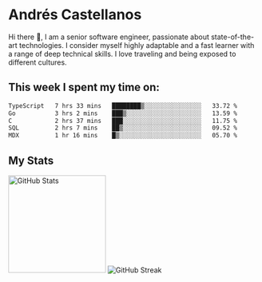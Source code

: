 # Andrés Castellanos

Hi there 👋, I am a senior software engineer, passionate about state-of-the-art technologies. I consider myself highly adaptable and a fast learner with a range of deep technical skills. I love traveling and being exposed to different cultures.

## This week I spent my time on:

<!--START_SECTION:waka-->

```txt
TypeScript   7 hrs 33 mins   ████████▒░░░░░░░░░░░░░░░░   33.72 %
Go           3 hrs 2 mins    ███▒░░░░░░░░░░░░░░░░░░░░░   13.59 %
C            2 hrs 37 mins   ███░░░░░░░░░░░░░░░░░░░░░░   11.75 %
SQL          2 hrs 7 mins    ██▒░░░░░░░░░░░░░░░░░░░░░░   09.52 %
MDX          1 hr 16 mins    █▒░░░░░░░░░░░░░░░░░░░░░░░   05.70 %
```

<!--END_SECTION:waka-->

## My Stats

<img height="195" src="https://github-readme-stats.vercel.app/api?username=andrescv&show_icons=true&theme=onedark&hide_border=true&card_width=495" alt="GitHub Stats" />

<img src="https://streak-stats.demolab.com?user=andrescv&theme=one-dark-pro&hide_border=true" alt="GitHub Streak" />

